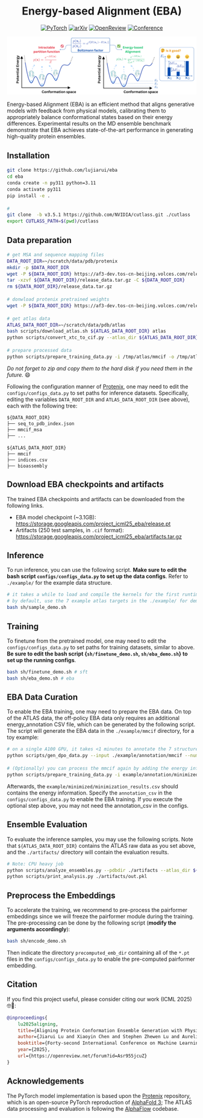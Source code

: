 
<div align="center">

# Energy-based Alignment (EBA)

<a href="https://pytorch.org/get-started/locally/"><img alt="PyTorch" src="https://img.shields.io/badge/PyTorch-ee4c2c?logo=pytorch&logoColor=white"></a>
[![arXiv](http://img.shields.io/badge/arxiv.2505.24203-B31B1B.svg)](https://arxiv.org/abs/2505.24203)
[![OpenReview](http://img.shields.io/badge/OpenReview-8C1C12.svg)](https://openreview.net/forum?id=Asr955jcuZ)
[![Conference](http://img.shields.io/badge/ICML-2025-4b44ce.svg)](https://icml.cc/Conferences/2025)

</div>


<p align="center">
<img src="assets/illustration.png" width="600"/>
</p>

Energy-based Alignment (EBA) is an efficient method that aligns generative models with feedback from physical models, calibrating them to appropriately balance conformational states based on their energy differences. Experimental results on the MD ensemble benchmark demonstrate that EBA achieves state-of-the-art performance in generating high-quality protein ensembles.


## Installation
```bash
git clone https://github.com/lujiarui/eba
cd eba
conda create -n py311 python=3.11 
conda activate py311
pip install -e .

# 
git clone  -b v3.5.1 https://github.com/NVIDIA/cutlass.git ./cutlass
export CUTLASS_PATH=$(pwd)/cutlass
```

## Data preparation
```bash
# get MSA and sequence mapping files
DATA_ROOT_DIR=~/scratch/data/pdb/protenix
mkdir -p $DATA_ROOT_DIR
wget -P ${DATA_ROOT_DIR} https://af3-dev.tos-cn-beijing.volces.com/release_data.tar.gz
tar -xzvf ${DATA_ROOT_DIR}/release_data.tar.gz -C ${DATA_ROOT_DIR}
rm ${DATA_ROOT_DIR}/release_data.tar.gz

# donwload protenix pretrained weights
wget -P ${DATA_ROOT_DIR} https://af3-dev.tos-cn-beijing.volces.com/release_model/model_v0.2.0.pt

# get atlas data
ATLAS_DATA_ROOT_DIR=~/scratch/data/pdb/atlas
bash scripts/download_atlas.sh ${ATLAS_DATA_ROOT_DIR} atlas
python scripts/convert_xtc_to_cif.py --atlas_dir ${ATLAS_DATA_ROOT_DIR} --outdir /tmp/atlas

# prepare processed data
python scripts/prepare_training_data.py -i /tmp/atlas/mmcif -o /tmp/atlas/indices.csv -b /tmp/atlas/bioassembly -d Atlas -n 32
```
*Do not forget to zip and copy them to the hard disk if you need them in the future.* 😄

Following the configuration manner of [Protenix](https://github.com/bytedance/Protenix), one may need to edit the `configs/configs_data.py` to set paths for inference datasets. Specifically,
editing the variables `DATA_ROOT_DIR` and `ATLAS_DATA_ROOT_DIR` (see above), each with the following tree:
```
${DATA_ROOT_DIR}
├── seq_to_pdb_index.json
├── mmcif_msa
├── ...

${ATLAS_DATA_ROOT_DIR}
├── mmcif
├── indices.csv
├── bioassembly
```

## Download EBA checkpoints and artifacts
The trained EBA checkpoints and artifacts can be downloaded from the following links.
- EBA model checkpoint (~3.1GB): https://storage.googleapis.com/project_icml25_eba/release.pt
- Artifacts (250 test samples, in `.cif` format): https://storage.googleapis.com/project_icml25_eba/artifacts.tar.gz


## Inference
To run inference, you can use the following script. **Make sure to edit the bash script `configs/configs_data.py` to set up the data configs**. Refer to `./example/` for the example data structure. 
```bash
# it takes a while to load and compile the kernels for the first runtime
# by default, use the 7 example atlas targets in the ./example/ for demo running
bash sh/sample_demo.sh
```

## Training
To finetune from the pretrained model, one may need to edit the `configs/configs_data.py` to set paths for training datasets, similar to above. **Be sure to edit the bash script \{`sh/finetune_demo.sh`, `sh/eba_demo.sh`\} to set up the running configs**. 
```bash
bash sh/finetune_demo.sh # sft
bash sh/eba_demo.sh # eba
```


## EBA Data Curation
To enable the EBA training, one may need to prepare the EBA data. On top of the ATLAS data, the off-policy EBA data only requires an additional energy_annotation CSV file, which can be generated by the following script. The script will generate the EBA data in the `./example/mmcif` directory, for a toy example:
```bash
# on a single A100 GPU, it takes <1 minutes to annotate the 7 structures.
python scripts/gen_dpo_data.py --input ./example/annotation/mmcif --num_workers 1

# (Optionally) you can process the mmcif again by adding the energy information to the bioassembly dict.
python scripts/prepare_training_data.py -i example/annotation/minimized/openmm_labels.csv -o example/annotation/indices.csv -b example/annotation/bioassembly -d OpenMM -n 4
```
Afterwards, the `example/minimized/minimization_results.csv` should contains the energy information. Specify the `annotation_csv` in the `configs/configs_data.py` to enable the EBA training. If you execute the optional step above, you may not need the annotation_csv in the configs.


## Ensemble Evaluation
To evaluate the inference samples, you may use the following scripts. Note that `${ATLAS_DATA_ROOT_DIR}` contains the ATLAS raw data as you set above, and the `./artifacts/` directory will contain the evaluation results. 
```bash
# Note: CPU heavy job
python scripts/analyze_ensembles.py --pdbdir ./artifacts --atlas_dir ${ATLAS_DATA_ROOT_DIR} --num_workers 32 
python scripts/print_analysis.py ./artifacts/out.pkl 
```


## Preprocess the Embeddings
To accelerate the training, we recommend to pre-process the pairformer embeddings since we will freeze the pairformer module during the training. The pre-processing can be done by the following script (**modify the arguments accordingly**):
```bash
bash sh/encode_demo.sh
```
Then indicate the directory `precomputed_emb_dir` containing all of the `*.pt` files in the `configs/configs_data.py` to enable the pre-computed pairformer embedding.

## Citation
If you find this project useful, please consider citing our work (ICML 2025) 🤓🫰:

```bibtex
@inproceedings{
    lu2025aligning,
    title={Aligning Protein Conformation Ensemble Generation with Physical Feedback},
    author={Jiarui Lu and Xiaoyin Chen and Stephen Zhewen Lu and Aurelie Lozano and Vijil Chenthamarakshan and Payel Das and Jian Tang},
    booktitle={Forty-second International Conference on Machine Learning},
    year={2025},
    url={https://openreview.net/forum?id=Asr955jcuZ}
}
```

## Acknowledgements
The PyTorch model implementation is based upon the [Protenix](https://github.com/bytedance/Protenix) repository, which is an open-source PyTorch reproduction of [AlphaFold 3](https://github.com/google-deepmind/alphafold3); The ATLAS data processing and evaluation is following the [AlphaFlow](https://github.com/bjing2016/alphaflow) codebase.
